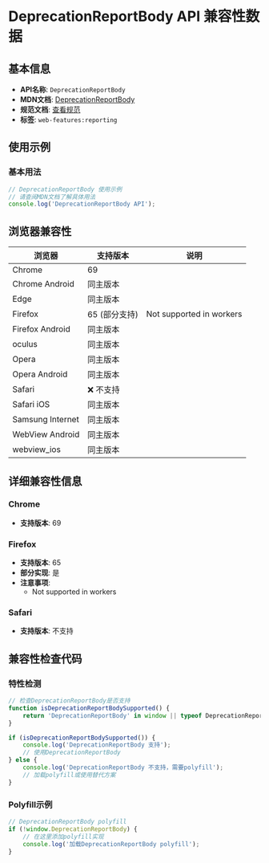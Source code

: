 # DeprecationReportBody API 兼容性数据

## 基本信息

- **API名称**: `DeprecationReportBody`
- **MDN文档**: [DeprecationReportBody](https://developer.mozilla.org/docs/Web/API/DeprecationReportBody)
- **规范文档**: [查看规范](https://wicg.github.io/deprecation-reporting/#deprecationreportbody)
- **标签**: `web-features:reporting`

## 使用示例

### 基本用法

```javascript
// DeprecationReportBody 使用示例
// 请查阅MDN文档了解具体用法
console.log('DeprecationReportBody API');
```

## 浏览器兼容性

| 浏览器 | 支持版本 | 说明 |
|--------|----------|------|
| Chrome | 69 |  |
| Chrome Android | 同主版本 |  |
| Edge | 同主版本 |  |
| Firefox | 65 (部分支持) | Not supported in workers |
| Firefox Android | 同主版本 |  |
| oculus | 同主版本 |  |
| Opera | 同主版本 |  |
| Opera Android | 同主版本 |  |
| Safari | ❌ 不支持 |  |
| Safari iOS | 同主版本 |  |
| Samsung Internet | 同主版本 |  |
| WebView Android | 同主版本 |  |
| webview_ios | 同主版本 |  |

## 详细兼容性信息

### Chrome

- **支持版本**: 69

### Firefox

- **支持版本**: 65
- **部分实现**: 是
- **注意事项**:
  - Not supported in workers

### Safari

- **支持版本**: 不支持

## 兼容性检查代码

### 特性检测

```javascript
// 检查DeprecationReportBody是否支持
function isDeprecationReportBodySupported() {
    return 'DeprecationReportBody' in window || typeof DeprecationReportBody !== 'undefined';
}

if (isDeprecationReportBodySupported()) {
    console.log('DeprecationReportBody 支持');
    // 使用DeprecationReportBody
} else {
    console.log('DeprecationReportBody 不支持，需要polyfill');
    // 加载polyfill或使用替代方案
}
```

### Polyfill示例

```javascript
// DeprecationReportBody polyfill
if (!window.DeprecationReportBody) {
    // 在这里添加polyfill实现
    console.log('加载DeprecationReportBody polyfill');
}
```

